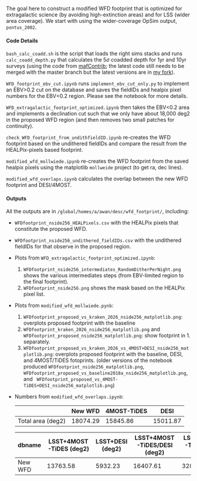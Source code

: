 The goal here to construct a modified WFD footprint that is optimized for extragalactic science (by avoiding high-extinction areas) and for LSS (wider area coverage). We start with using the wider-coverage OpSim output, `pontus_2002`.

#### Code Details
`bash_calc_coadd.sh` is the script that loads the right sims stacks and runs `calc_coadd_depth.py` that calculates the 5$\sigma$ coadded depth for 1yr and 10yr surveys (using the code from [mafContrib](https://github.com/LSST-nonproject/sims_maf_contrib ); the latest code still needs to be merged with the master branch but the latest versions are in [my fork](https://github.com/humnaawan/sims_maf_contrib )).

`WFD_footprint_ebv_cut.ipynb` runs `implement_ebv_cut_only.py` to implement an EBV>0.2 cut on the database and saves the fieldIDs and healpix pixel numbers for the EBV<0.2 region. Please see the notebook for more details.

`WFD_extragalactic_footprint_optimized.ipynb` then takes the EBV<0.2 area and implements a declination cut such that we only have about 18,000 deg2 in the proposed WFD region (and then removes two small patches for continuity).

`check_WFD_footprint_from_undithfieldID.ipynb` re-creates the WFD footprint based on the undithered fieldIDs and compare the result from the HEALPix-pixels based footprint.

`modified_wfd_mollwiede.ipynb` re-creates the WFD footprint from the saved healpix pixels using the matplotlib `mollweide` project (to get ra, dec lines).

`modified_wfd_overlaps.ipynb` calculates the overlap between the new WFD footprint and DESI/4MOST.

#### Outputs
All the outputs are in `/global/homes/a/awan/desc/wfd_footprint/`, including:
- `WFDfootprint_nside256_HEALPixels.csv` with the HEALPix pixels that constitute the proposed WFD.
- `WFDfootprint_nside256_undithered_fieldIDs.csv` with the undithered fieldIDs for that observe in the proposed region.
- Plots from `WFD_extragalactic_footprint_optimized.ipynb`:
    1. `WFDfootprint_nside256_intermediates_RandomDitherPerNight.png` shows the various intermediates steps (from EBV-limited region to the final footprint).
    2. `WFDfootprint_nside256.png` shows the mask based on the HEALPix pixel list.
- Plots from `modified_wfd_mollwiede.pynb`:
    1. `WFDfootprint_proposed_vs_kraken_2026_nside256_matplotlib.png`: overplots proposed footprint with the baseline
    2. `WFDfootprint_kraken_2026_nside256_matplotlib.png` and `WFDfootprint_proposed_nside256_matplotlib.png`: show footprint in 1. separately.
    3. `WFDfootprint_proposed_vs_kraken_2026_vs_4MOST+DESI_nside256_matplotlib.png`: overplots proposed footprint with the baseline, DESI, and 4MOST/TiDES fotoprints.
    (older versions of the notebook produced `WFDfootprint_nside256_matplotlib.png`,  `WFDfootprint_proposed_vs_baseline2018a_nside256_matplotlib.png`, and ` WFDfootprint_proposed_vs_4MOST-TiDES+DESI_nside256_matplotlib.png`)
- Numbers from `modified_wfd_overlaps.ipynb`:

    |  | New WFD | 4MOST-TiDES | DESI |
    | --- | --- | --- | --- |
    | Total area (deg2) |  18074.29 | 15845.86 | 15011.87 |

    | dbname | LSST+4MOST-TiDES (deg2) | LSST+DESI (deg2) | LSST+4MOST-TiDES/DESI (deg2) | LSST+4MOST-TiDES+DESI (deg2) |
    | --- | --- | --- | --- | --- |
    | New WFD |  13763.58 | 5932.23 | 16407.61 | 3288.20 |